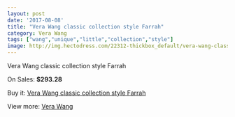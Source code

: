 ```yaml
---
layout: post
date: '2017-08-08'
title: "Vera Wang classic collection style Farrah"
category: Vera Wang
tags: ["wang","unique","little","collection","style"]
image: http://img.hectodress.com/22312-thickbox_default/vera-wang-classic-collection-style-farrah.jpg
---
```

Vera Wang classic collection style Farrah

On Sales: **$293.28**
<a href="https://www.hectodress.com/vera-wang/10367-vera-wang-classic-collection-style-farrah.html"><amp-img layout="responsive" width="600" height="600" src="//img.hectodress.com/22312-thickbox_default/vera-wang-classic-collection-style-farrah.jpg" alt="Vera Wang classic collection style Farrah 0" /></a>
<a href="https://www.hectodress.com/vera-wang/10367-vera-wang-classic-collection-style-farrah.html"><amp-img layout="responsive" width="600" height="600" src="//img.hectodress.com/22313-thickbox_default/vera-wang-classic-collection-style-farrah.jpg" alt="Vera Wang classic collection style Farrah 1" /></a>

Buy it: [Vera Wang classic collection style Farrah](https://www.hectodress.com/vera-wang/10367-vera-wang-classic-collection-style-farrah.html "Vera Wang classic collection style Farrah")

View more: [Vera Wang](https://www.hectodress.com/169-vera-wang "Vera Wang")